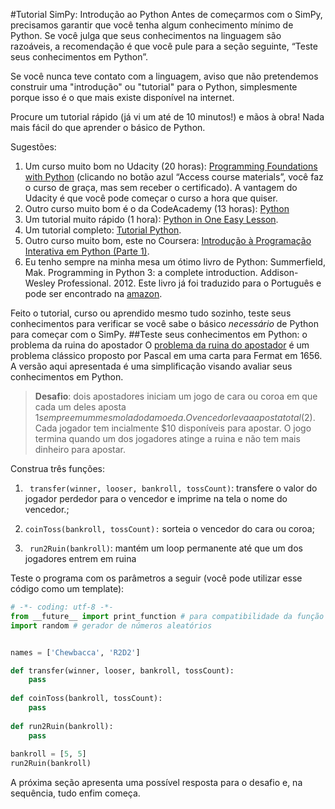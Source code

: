 #Tutorial SimPy: Introdução ao Python
Antes de começarmos com o SimPy, precisamos garantir que você tenha algum conhecimento mínimo de Python. Se você julga que seus conhecimentos na linguagem são razoáveis, a recomendação é que você pule para a seção seguinte,  “Teste seus conhecimentos em Python”.

<!---
acho que ficaria melhor inverter a ordem, como comentei anteriormente...

Não, pq precisa instalar antes.
--->

Se você nunca teve contato com a linguagem, aviso que não pretendemos construir uma "introdução" ou "tutorial" para o Python, simplesmente porque isso é o que mais existe disponível na internet. 

Procure um tutorial rápido (já vi um até de 10 minutos!) e mãos à obra! Nada mais fácil do que aprender o básico de Python.

Sugestões:

1. Um curso muito bom no Udacity (20 horas): [Programming Foundations with Python](https://www.udacity.com/course/programming-foundations-with-python--ud036) (clicando no botão azul “Access course materials”, você faz o curso de graça, mas sem receber o certificado). A vantagem do Udacity é que você pode começar o curso a hora que quiser.
2. Outro curso muito bom é o da CodeAcademy (13 horas): [Python](https://www.codecademy.com/pt-BR/learn/python)
2.	Um tutorial muito rápido (1 hora): [Python in One Easy Lesson](http://cs.stanford.edu/people/nick/python-in-one-easy-lesson/).
3.	Um tutorial completo: [Tutorial Python](http://wiki.python.org.br/Tutorial_Python).
4.	Outro curso muito bom, este no Coursera: [Introdução à Programação Interativa em Python (Parte 1)](https://pt.coursera.org/course/interactivepython1).
5.	Eu tenho sempre na minha mesa um ótimo livro de Python: Summerfield, Mak. Programming in Python 3: a complete introduction. Addison-Wesley Professional. 2012. Este livro já foi traduzido para o Português e pode ser encontrado na [amazon](http://www.amazon.com.br/Programa%C3%A7%C3%A3o-Em-Python-Mark-Summerfield/dp/8576083841/ref=sr_1_7?s=books&ie=UTF8&qid=1448738880&sr=1-7&keywords=python).

<!---
e comprei um livro para a Renata - Python for Kids, legalzinho...
--->

Feito o tutorial, curso ou aprendido mesmo tudo sozinho, teste seus conhecimentos para verificar se você sabe o básico *necessário* de Python para começar com o SimPy.
##Teste seus conhecimentos em Python: o problema da ruina do apostador
O [problema da ruina do apostador](http://en.wikipedia.org/wiki/Gambler%27s_ruin) é um problema clássico proposto por Pascal em uma carta para Fermat em 1656. A versão aqui apresentada é uma simplificação visando avaliar seus conhecimentos em Python.
> **Desafio**: dois apostadores iniciam um jogo de cara ou coroa em que cada um deles aposta $1 sempre em um mesmo lado da moeda. O vencedor leva a aposta total ($2). Cada jogador tem incialmente $10 disponíveis para apostar. O jogo termina quando um dos jogadores atinge a ruina e não tem mais dinheiro para apostar.

Construa três funções:

1. ` transfer(winner, looser, bankroll, tossCount)`: transfere o valor do jogador perdedor para o vencedor e imprime na tela o nome do vencedor.;

2. `coinToss(bankroll, tossCount):` sorteia o vencedor do cara ou coroa;

3. ` run2Ruin(bankroll)`: mantém um loop permanente até que um dos jogadores entrem em ruina


Teste o programa com os parâmetros a seguir (você pode utilizar esse código como um template):


```python
# -*- coding: utf-8 -*-
from __future__ import print_function # para compatibilidade da função print com o Python 3
import random # gerador de números aleatórios


names = ['Chewbacca', 'R2D2']

def transfer(winner, looser, bankroll, tossCount):
    pass
    
def coinToss(bankroll, tossCount):
    pass
    
def run2Ruin(bankroll):
    pass
    
bankroll = [5, 5]
run2Ruin(bankroll)
```

A próxima seção apresenta uma possível resposta para o desafio e, na sequência, tudo enfim começa.
